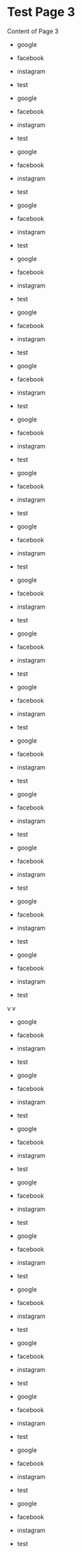# Test Page 3

Content of Page 3

* google
* facebook
* instagram
* test

* google
* facebook
* instagram
* test

* google
* facebook
* instagram
* test

* google
* facebook
* instagram
* test



* google
* facebook
* instagram
* test

* google
* facebook
* instagram
* test


* google
* facebook
* instagram
* test

* google
* facebook
* instagram
* test


* google
* facebook
* instagram
* test

* google
* facebook
* instagram
* test



* google
* facebook
* instagram
* test

* google
* facebook
* instagram
* test


* google
* facebook
* instagram
* test

* google
* facebook
* instagram
* test


* google
* facebook
* instagram
* test

* google
* facebook
* instagram
* test


* google
* facebook
* instagram
* test

* google
* facebook
* instagram
* test

v
v


* google
* facebook
* instagram
* test

* google
* facebook
* instagram
* test

* google
* facebook
* instagram
* test

* google
* facebook
* instagram
* test




* google
* facebook
* instagram
* test

* google
* facebook
* instagram
* test


* google
* facebook
* instagram
* test

* google
* facebook
* instagram
* test


* google
* facebook
* instagram
* test

* google
* facebook
* instagram
* test


